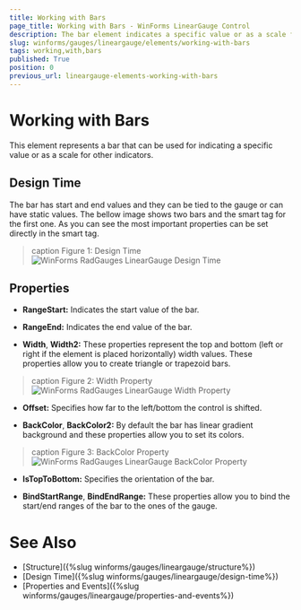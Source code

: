 ```yaml
---
title: Working with Bars
page_title: Working with Bars - WinForms LinearGauge Control
description: The bar element indicates a specific value or as a scale for other indicators.
slug: winforms/gauges/lineargauge/elements/working-with-bars
tags: working,with,bars
published: True
position: 0
previous_url: lineargauge-elements-working-with-bars
---
```


# Working with Bars

This element represents a bar that can be used for indicating a specific value or as a scale for other indicators.

## Design Time

The bar has start and end values and they can be tied to the gauge or can have static values. The bellow image shows two bars and the smart tag for the first one. As you can see the most important properties can be set directly in the smart tag.

>caption Figure 1: Design Time
![WinForms RadGauges LinearGauge Design Time](images/lineargauge-elements-working-with-bars001.png)

## Properties

* __RangeStart:__ Indicates the start value of the bar.

* __RangeEnd:__ Indicates the end value of the bar.

* __Width__,  __Width2:__ These properties represent the top and bottom (left or right if the element is placed horizontally) width values. These properties allow you to create triangle or trapezoid bars.

>caption Figure 2: Width Property
![WinForms RadGauges LinearGauge Width Property](images/lineargauge-elements-working-with-bars002.png)

* __Offset:__ Specifies how far to the left/bottom the control is shifted.

* __BackColor__,  __BackColor2:__ By default the bar has linear gradient background and these properties allow you to set its colors.

>caption Figure 3: BackColor Property
![WinForms RadGauges LinearGauge BackColor Property](images/lineargauge-elements-working-with-bars003.png)

* __IsTopToBottom:__ Specifies the orientation of the bar.

* __BindStartRange__, __BindEndRange:__ These properties allow you to bind the start/end ranges of the bar to the ones of the gauge.

# See Also

* [Structure]({%slug winforms/gauges/lineargauge/structure%})
* [Design Time]({%slug winforms/gauges/lineargauge/design-time%})
* [Properties and Events]({%slug winforms/gauges/lineargauge/properties-and-events%})

